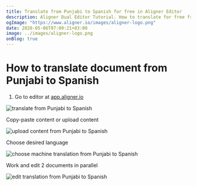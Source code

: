```yaml
---
title: Translate from Punjabi to Spanish for free in Aligner Editor
description: Aligner Dual Editor Tutorial. How to translate for free from Punjabi to Spanish. Aligner is multilingual document management platform. 
ogImage: "https://www.aligner.io/images/aligner-logo.png"
date: 2020-05-06T07:09:21+03:00
image: ../images/aligner-logo.png
onBlog: true
---
```


# How to translate document from Punjabi to Spanish

1. Go to editor at [app.aligner.io](https://app.aligner.io "Aligner App web page")

![translate from Punjabi to Spanish](../aligner-blank-editor.png "translate from Punjabi to Spanish")

Copy-paste content or upload content

![upload content from Punjabi to Spanish](../aligner-uploaded-document.png "upload content from Punjabi to Spanish")

Choose desired language

![choose machine translation from Punjabi to Spanish](../aligner-language-dropdown.png "choose machine translation from Punjabi to Spanish")

Work and edit 2 documents in parallel

![edit translation from Punjabi to Spanish](../aligner-double-sitded-editor.png "edit translation from Punjabi to Spanish")

